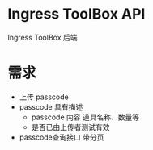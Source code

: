 # Ingress ToolBox API
Ingress ToolBox 后端

# 需求
- 上传 passcode
- passcode 具有描述
  - passcode 内容 道具名称、数量等
  - 是否已由上传者测试有效
- passcode查询接口 带分页